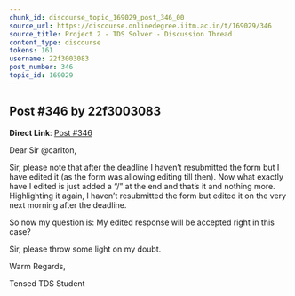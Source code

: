 ```yaml
---
chunk_id: discourse_topic_169029_post_346_00
source_url: https://discourse.onlinedegree.iitm.ac.in/t/169029/346
source_title: Project 2 - TDS Solver - Discussion Thread
content_type: discourse
tokens: 161
username: 22f3003083
post_number: 346
topic_id: 169029
---
```


## Post #346 by 22f3003083

**Direct Link**: [Post #346](https://discourse.onlinedegree.iitm.ac.in/t/169029/346)

Dear Sir @carlton,

Sir, please note that after the deadline I haven’t resubmitted the form but I have edited it (as the form was allowing editing till then). Now what exactly have I edited is just added a “/” at the end and that’s it and nothing more. Highlighting it again, I haven’t resubmitted the form but edited it on the very next morning after the deadline.

So now my question is: My edited response will be accepted right in this case?

Sir, please throw some light on my doubt.

Warm Regards,

Tensed TDS Student
